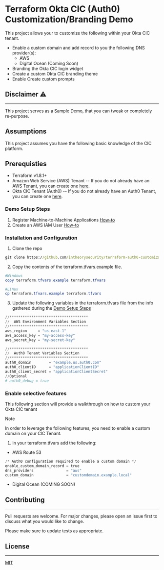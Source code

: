 # Terraform Okta CIC (Auth0) Customization/Branding Demo

This project allows your to customize the following within your Okta CIC tenant.
* Enable a custom domain and add record to you the following DNS provider(s):
    * AWS
    * Digital Ocean (Coming Soon)
* Branding the Okta CIC login widget
* Create a custom Okta CIC branding theme
* Enable Create custom prompts

## Disclaimer :warning:
---
This project serves as a Sample Demo, that you can tweak or completely re-purpose.

## Assumptions
This project assumes you have the following basic knowledge of the CIC platform.

## Prerequisties
* Terraform v1.8.1+
* Amazon Web Service (AWS) Tenant -- If you do not already have an AWS Tenant, you can create one [here](https://portal.aws.amazon.com/billing/signup#/start/email).
* Okta CIC Tenant (Auth0) -- If you do not already have an Auth0 Tenant, you can create one [here](https://auth0.com/signup?place=header&type=button&text=sign%20up).

### Demo Setup Steps
1. Register Machine-to-Machine Applications [How-to](https://auth0.com/docs/get-started/auth0-overview/create-applications/machine-to-machine-apps)
2. Create an AWS IAM User [How-to](https://developer.okta.com/blog/2020/04/24/okta-terraform-automate-identity-and-infrastructure#create-an-aws-iam-user)

### Installation and Configuration
1. Clone the repo
```bat
git clone https://github.com/intheorysecurity/terraform-auth0-customization-project
```

2. Copy the contents of the terraform.tfvars.example file.
```powershell
#Windows
copy terraform.tfvars.example terraform.tfvars

#Linux
cp terraform.tfvars.example terraform.tfvars
```
3. Update the following variables in the terraform.tfvars file from the info gathered during the [Demo Setup Steps](#demo-setup-steps)

```powershell
//************************************
//  AWS Environment Variables Section
//************************************
aws_region     = "us-east-1"
aws_access_key = "my-access-key"
aws_secret_key = "my-secret-key"

//************************************
//  Auth0 Tenant Variables Section
//************************************
auth0_domain        = "example.us.auth0.com"
auth0_clientID      = "applicationClientID"
auth0_client_secret = "applicationClientSecret"
//Optional
# auth0_debug = true
```

### Enable selective features
This following section will provide a walkthrough on how to custom your Okta CIC tenant

> [!NOTE]
> In order to leverage the following features, you need to enable a custom domain on your CIC Tenant.

1. In your terraform.tfvars add the following:

* AWS Route 53
```powershell
/* Auth0 configuration required to enable a custom domain */
enable_custom_domain_record = true
dns_providers               = "aws"
custom_domain               = "customdomain.example.local"
```

* Digital Ocean (COMING SOON)
    


## Contributing
---
Pull requests are welcome. For major changes, please open an issue first to discuss what you would like to change.

Please make sure to update tests as appropriate.

## License
---
[MIT](https://choosealicense.com/licenses/mit/)